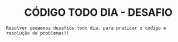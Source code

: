 <H1 align=center>CÓDIGO TODO DIA - DESAFIO </H1>

```
Resolver pequenos desafios todo dia, para praticar o código e resolução de problemas!!

```